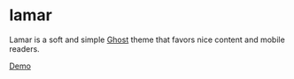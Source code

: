 # lamar

Lamar is a soft and simple [Ghost](http://ghost.org) theme that favors nice content and mobile readers.

[Demo](http://mcgwier.com)

<!-- ![lamar](assets/images/mockup.jpg) -->
